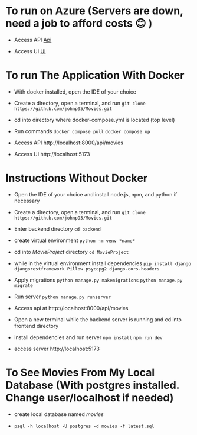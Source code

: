 #  To run on Azure (Servers are down, need a job to afford costs 😊 )
- Access API [Api](https://moviesdjangoreact.azurewebsites.net/api/movies/)

- Access UI [UI](https://ashy-cliff-0dda47b10.4.azurestaticapps.net/)
# To run The Application With Docker
- With docker installed, open the IDE of your choice

- Create a directory, open a terminal, and run ```git clone https://github.com/johnp95/Movies.git```

- cd into directory where docker-compose.yml is located (top level)

- Run commands ```docker compose pull``` ```docker compose up```

- Access API http://localhost:8000/api/movies
  
- Access UI http://localhost:5173
# Instructions Without Docker
- Open the IDE of your choice and install node.js, npm, and python if necessary

- Create a directory, open a terminal, and run ```git clone https://github.com/johnp95/Movies.git```

- Enter backend directory ```cd backend```

- create virtual environment ```python -m venv *name* ```

- cd into *MovieProject* directory ```cd MovieProject```

- while in the virtual environment install dependencies ```pip install django djangorestframework Pillow psycopg2 django-cors-headers```

- Apply migrations ```python manage.py makemigrations``` ```python manage.py migrate```

- Run server ```python manage.py runserver```

- Access api at http://localhost:8000/api/movies

- Open a new terminal while the backend server is running and cd into frontend directory

- install dependencies and run server ```npm install``` ```npm run dev```

- access server http://localhost:5173

# To See Movies From My Local Database (With postgres installed. Change user/localhost if needed)
- create local database named *movies*

- ```psql -h localhost -U postgres -d movies -f latest.sql``` 
